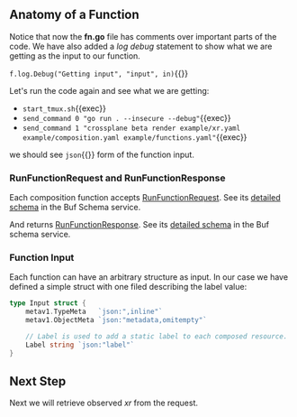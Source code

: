 ## Anatomy of a Function

Notice that now the **fn.go** file has comments over important parts of the
code. We have also added a _log debug_ statement to show what we are getting as
the input to our function.

`f.log.Debug("Getting input", "input", in)`{{}}

Let's run the code again and see what we are getting:

- `start_tmux.sh`{{exec}}
- `send_command 0 "go run . --insecure --debug"`{{exec}}
- `send_command 1 "crossplane beta render example/xr.yaml example/composition.yaml example/functions.yaml"`{{exec}}

we should see `json`{{}} form of the function input.


### RunFunctionRequest and RunFunctionResponse

Each composition function accepts [RunFunctionRequest](https://pkg.go.dev/github.com/crossplane/function-sdk-go@v0.1.0/requesthttps://pkg.go.dev/github.com/crossplane/function-sdk-go@v0.1.0/request). See its [detailed schema](https://buf.build/crossplane/crossplane/docs/main:apiextensions.fn.proto.v1beta1#apiextensions.fn.proto.v1beta1.RunFunctionRequest) in the Buf Schema service.

And returns [RunFunctionResponse](https://pkg.go.dev/github.com/crossplane/function-sdk-go@v0.1.0/response). See its [detailed schema](https://buf.build/crossplane/crossplane/docs/main:apiextensions.fn.proto.v1beta1#apiextensions.fn.proto.v1beta1.RunFunctionResponse) in the Buf schema service.

### Function Input

Each function can have an arbitrary structure as input. In our case we have
defined a simple struct with one filed describing the label value:

```go
type Input struct {
	metav1.TypeMeta   `json:",inline"`
	metav1.ObjectMeta `json:"metadata,omitempty"`

	// Label is used to add a static label to each composed resource.
	Label string `json:"label"`
}
```

## Next Step

Next we will retrieve observed _xr_ from the request.
